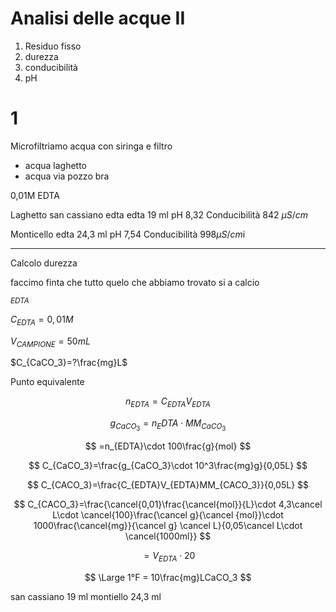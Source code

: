 # Analisi delle acque II
1. Residuo fisso
2. durezza
3. conducibilità
4. pH

# 1
Microfiltriamo acqua con siringa e filtro

* acqua laghetto 
* acqua via pozzo bra

0,01M EDTA



Laghetto san cassiano edta 
edta 19 ml
pH 8,32
Conducibilità 842 $\mu S/cm$ 

Monticello edta 24,3  ml
pH 7,54
Conducibilità 
998$\mu S /cm$i


---

Calcolo durezza

faccimo finta che tutto quelo che abbiamo trovato si a calcio


$_{EDTA}$

$C_{EDTA}=0,01M$

$V_{CAMPIONE}=50mL$

$C_{CaCO_3}=?\frac{mg}L$


Punto equivalente


$$
n_{EDTA}=C_{EDTA}V_{EDTA}
$$


$$
g_{CaCO_3}=n_EDTA\cdot MM_{CaCO_3}
$$


$$
=n_{EDTA}\cdot 100\frac{g}{mol}
$$


$$
C_{CaCO_3}=\frac{g_{CaCO_3}\cdot 10^3\frac{mg}g}{0,05L}
$$

$$
C_{CACO_3}=\frac{C_{EDTA}V_{EDTA}MM_{CACO_3}}{0,05L}
$$

$$
C_{CACO_3}=\frac{\cancel{0,01}\frac{\cancel{mol}}{L}\cdot 4,3\cancel L\cdot \cancel{100}\frac{\cancel g}{\cancel {mol}}\cdot 1000\frac{\cancel{mg}}{\cancel g} \cancel L}{0,05\cancel L\cdot \cancel{1000ml}}
$$

$$
=V_{EDTA}\cdot 20
$$


$$
\Large 1°F = 10\frac{mg}LCaCO_3
$$


san cassiano 19 ml
montiello 24,3 ml
<!--stackedit_data:
eyJoaXN0b3J5IjpbLTk2MDMzNjg1OSwxNzc0MjE0NzkzLDE5Mj
MxNzU4MzcsLTE3MTYwMjQwMCwxMDAyODU0MjIxLC0xMjU3MTE5
NDgsLTE1MTAzNzk5NjIsMTI3MTM2NTAzMiwxNTUyODIxOTUsLT
E3MTg1OTI3ODEsMTcyNjMwNDc4OF19
-->